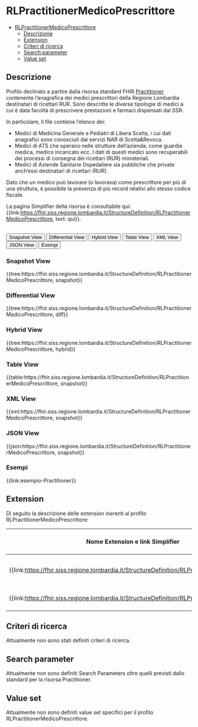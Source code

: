 # RLPractitionerMedicoPrescrittore

- [RLPractitionerMedicoPrescrittore](#rlpractitioner)
  - [Descrizione](#descrizione)
  - [Extension](#extension)
  - [Criteri di ricerca](#criteri-di-ricerca)
  - [Search parameter](#search-parameter)
  - [Value set](#value-set)

## Descrizione

Profilo declinato a partire dalla risorsa standard FHIR [Practitioner](http://hl7.org/fhir/R4/practitioner.html) contenente l’anagrafica dei medici prescrittori della Regione Lombardia destinatari di ricettari RUR. Sono descritte le diverse tipologie di medici a cui è data facoltà di prescrivere prestazioni e farmaci dispensati dal SSR. 

In particolare, il file contiene l’elenco dei:
- Medici di Medicina Generale e Pediatri di Libera Scelta, i cui dati anagrafici sono conosciuti dai servizi NAR di Scelta&Revoca.
-	Medici di ATS che operano nelle strutture dell’azienda, come guardia medica, medico incaricato ecc. I dati di questi medici sono recuperabili dei processi di consegna dei ricettari (RUR) ministeriali.
- Medici di Aziende Sanitarie Ospedaliere sia pubbliche che private anch’essi destinatari di ricettari (RUR).

Dato che un medico può lavorare (o lavorava) come prescrittore per più di una struttura, è possibile la presenza di più record relativi allo stesso codice fiscale. 

La pagina Simplifier della risorsa è consultabile qui: {{link:https://fhir.siss.regione.lombardia.it/StructureDefinition/RLPractitionerMedicoPrescrittore, text: qui}}.

<br>
<div class="tab">
 <button class="tablinks active" onclick="openTab(event, 'Snapshot View')">Snapshot View</button>
  <button class="tablinks" onclick="openTab(event, 'Differential View')">Differential View</button>
  <button class="tablinks" onclick="openTab(event, 'Hybrid View')">Hybrid View</button>
   <button class="tablinks" onclick="openTab(event, 'Table View')">Table View</button>
   <button class="tablinks" onclick="openTab(event, 'XML View')">XML View</button>
  <button class="tablinks" onclick="openTab(event, 'JSON View')">JSON View</button>
  <button class="tablinks" onclick="openTab(event, 'Esempi')">Esempi</button>
</div>

<div id="Snapshot View" class="tabcontent" style="display:block">
  <h3>Snapshot View</h3>
{{tree:https://fhir.siss.regione.lombardia.it/StructureDefinition/RLPractitionerMedicoPrescrittore, snapshot}}
</div>

<div id="Differential View" class="tabcontent">
  <h3>Differential View</h3>
{{tree:https://fhir.siss.regione.lombardia.it/StructureDefinition/RLPractitionerMedicoPrescrittore, diff}}
</div>

<div id="Hybrid View" class="tabcontent">
  <h3>Hybrid View</h3>
{{tree:https://fhir.siss.regione.lombardia.it/StructureDefinition/RLPractitionerMedicoPrescrittore, hybrid}}
</div>

<div id="Table View" class="tabcontent">
  <h3>Table View</h3>
{{table:https://fhir.siss.regione.lombardia.it/StructureDefinition/RLPractitionerMedicoPrescrittore, snapshot}}
</div>

<div id="XML View" class="tabcontent">
  <h3>XML View</h3>
{{xml:https://fhir.siss.regione.lombardia.it/StructureDefinition/RLPractitionerMedicoPrescrittore, snapshot}}
</div>

<div id="JSON View" class="tabcontent">
  <h3>JSON View</h3>
{{json:https://fhir.siss.regione.lombardia.it/StructureDefinition/RLPractitionerMedicoPrescrittore, snapshot}}
</div>

<div id="Esempi" class="tabcontent">
  <h3>Esempi</h3>
{{link:esempio-Practitioner}}
<br>
</div>

<!-- ===================================================FINE SESSIONE=================================================== -->

## Extension
Di seguito la descrizione delle extension inerenti al profilo RLPractitionerMedicoPrescrittore:

| Nome   Extension e link Simplifier | Nome campo esteso | Descrizione | Contesto |
|---|---|---|---|
| {{link:https://fhir.siss.regione.lombardia.it/StructureDefinition/RLPractitionerDataUpdate}} | DataUpdate | Data dell'ultima modifica del record | Practitioner |
| {{link:https://fhir.siss.regione.lombardia.it/StructureDefinition/RLPractitionerDataInsert}} | DataInsert | Data di inserimento del record | Practitioner |

<!-- ===================================================FINE SESSIONE=================================================== -->

## Criteri di ricerca

Attualmente non sono stati definiti criteri di ricerca.

<!-- ===================================================FINE SESSIONE=================================================== -->

## Search parameter

Attualmente non sono definiti Search Parameters oltre quelli previsti dallo standard per la risorsa Practitioner.

<!-- ===================================================FINE SESSIONE=================================================== -->

## Value set

Attualmente non sono definiti value set specifici per il profilo RLPractitionerMedicoPrescrittore.
